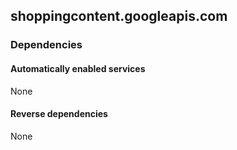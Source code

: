 ## shoppingcontent.googleapis.com

### Dependencies

#### Automatically enabled services

None

#### Reverse dependencies

None
